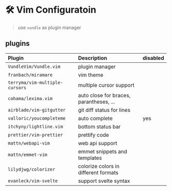# 🛠️ **Vim Configuratoin**

> use `vundle` as plugin manager


## plugins

|Plugin|Description|disabled|
|:---|:---|:---|
|`VundleVim/Vundle.vim`|plugin manager|
|`franbach/miramare`|vim theme||
|`terryma/vim-multiple-cursors`|multiple cursor support||
|`cohama/lexima.vim`|auto close for braces, parantheses, ...||
|`airblade/vim-gitgutter`|git diff status for lines||
|`valloric/youcompleteme`|auto complete|yes|
|`itchyny/lightline.vim`|bottom status bar|
|`prettier/vim-prettier`|prettify code||
|`mattn/webapi-vim`|web api support||
|`mattn/emmet-vim`|emmet snippets and templates||
|`lilydjwg/colorizer`|colorize colors in different formats||
|`evanleck/vim-svelte`|support svelte syntax|